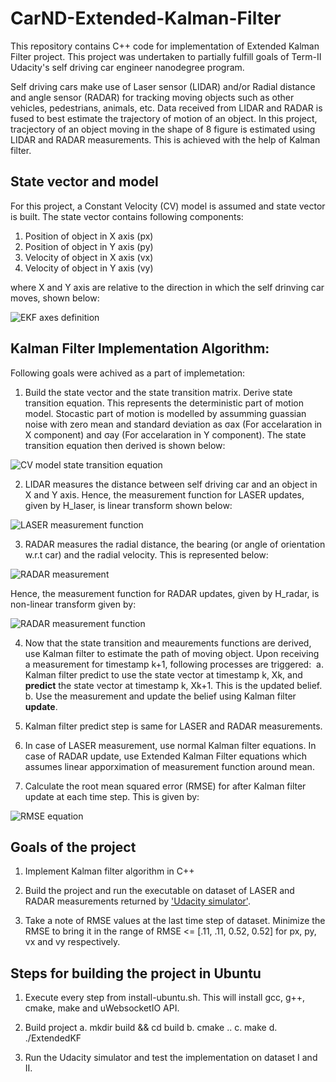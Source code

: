 # CarND-Extended-Kalman-Filter

This repository contains C++ code for implementation of Extended Kalman Filter project. This project was undertaken to partially fulfill goals of Term-II Udacity's self driving car engineer nanodegree program.

Self driving cars make use of Laser sensor (LIDAR) and/or Radial distance and angle sensor (RADAR) for tracking moving objects such as other vehicles, pedestrians, animals, etc. Data received from LIDAR and RADAR is fused to best estimate the trajectory of motion of an object. In this project, tracjectory of an object moving in the shape of 8 figure is estimated using LIDAR and RADAR measurements. This is achieved with the help of Kalman filter.

## State vector and model

For this project, a Constant Velocity (CV) model is assumed and state vector is built. The state vector contains following components:

1. Position of object in X axis (px)
2. Position of object in Y axis (py)
3. Velocity of object in X axis (vx)
4. Velocity of object in Y axis (vy)

where X and Y axis are relative to the direction in which the self drinving car moves, shown below:

![EKF axes definition](https://raw.githubusercontent.com/sohonisaurabh/CarND-Extended-Kalman-Filter/master/image_resources/EKF_axes_definition.png)


## Kalman Filter Implementation Algorithm:

Following goals were achived as a part of implemetation:

1. Build the state vector and the state transition matrix. Derive state transition equation. This represents the deterministic part of motion model. Stocastic part of motion is modelled by assumming guassian noise with zero mean and standard deviation as σax (For accelaration in X component) and σay (For accelaration in Y component). The state transition equation then derived is shown below:

![CV model state transition equation](https://raw.githubusercontent.com/sohonisaurabh/CarND-Extended-Kalman-Filter/master/image_resources/CV_state-transition-equation.png)

2. LIDAR measures the distance between self driving car and an object in X and Y axis. Hence, the measurement function for LASER updates, given by H_laser, is linear transform shown below:

![LASER measurement function](https://raw.githubusercontent.com/sohonisaurabh/CarND-Extended-Kalman-Filter/master/image_resources/H_laser.png)

3. RADAR measures the radial distance, the bearing (or angle of orientation w.r.t car) and the radial velocity. This is represented below:

![RADAR measurement](https://raw.githubusercontent.com/sohonisaurabh/CarND-Extended-Kalman-Filter/master/image_resources/radar_measurement.png)

Hence, the measurement function for RADAR updates, given by H_radar, is non-linear transform given by:

![RADAR measurement function](https://raw.githubusercontent.com/sohonisaurabh/CarND-Extended-Kalman-Filter/master/image_resources/H_radar.png)

4. Now that the state transition and meaurements functions are derived, use Kalman filter to estimate the path of moving object. Upon receiving a measurement for timestamp k+1, following processes are triggered:
  a. Kalman filter predict to use the state vector at timestamp k, Xk, and **predict** the state vector at timestamp k, Xk+1. This is the updated belief.
  b. Use the measurement and update the belief using Kalman filter **update**.
  
5. Kalman filter predict step is same for LASER and RADAR measurements.

6. In case of LASER measurement, use normal Kalman filter equations. In case of RADAR update, use Extended Kalman Filter equations which assumes linear apporximation of measurement function around mean.

7. Calculate the root mean squared error (RMSE) for after Kalman filter update at each time step. This is given by:

![RMSE equation](https://raw.githubusercontent.com/sohonisaurabh/CarND-Extended-Kalman-Filter/master/image_resources/rmse.png)


## Goals of the project

1. Implement Kalman filter algorithm in C++

2. Build the project and run the executable on dataset of LASER and RADAR measurements returned by ['Udacity simulator'](https://github.com/udacity/self-driving-car-sim/releases).

3. Take a note of RMSE values at the last time step of dataset. Minimize the RMSE to bring it in the range of RMSE <= [.11, .11, 0.52, 0.52] for px, py, vx and vy respectively.

## Steps for building the project in Ubuntu

1. Execute every step from install-ubuntu.sh. This will install gcc, g++, cmake, make and uWebsocketIO API.

2. Build project
  a. mkdir build && cd build
  b. cmake ..
  c. make
  d. ./ExtendedKF

3. Run the Udacity simulator and test the implementation on dataset I and II.

